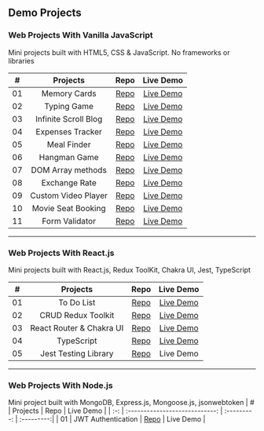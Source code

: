 ## Demo Projects 

### Web Projects With Vanilla JavaScript
Mini projects built with HTML5, CSS & JavaScript. No frameworks or libraries

|  #  |            Projects             | Repo | Live Demo |
| :-: | :-----------------------------: | :---------: | :---------:|
|  01 |            Memory Cards           | [Repo](https://github.com/peterk6e/memory-cards) | [Live Demo](https://peterk6e.github.io/memory-cards) |
|  02 |            Typing Game           | [Repo](https://github.com/peterk6e/typing-game) | [Live Demo](https://peterk6e.github.io/typing-game) |
|  03 |            Infinite Scroll Blog           | [Repo](https://github.com/peterk6e/infinite_scroll_blog) | [Live Demo](https://peterk6e.github.io/infinite_scroll_blog) |
|  04 |            Expenses Tracker           | [Repo](https://github.com/peterk6e/Expense-tracker) | [Live Demo](https://peterk6e.github.io/Expense-tracker) |
|  05 |            Meal Finder           | [Repo](https://github.com/peterk6e/Meal-Finder) | [Live Demo](https://peterk6e.github.io/Meal-Finder) |
|  06 |            Hangman Game           | [Repo](https://github.com/peterk6e/hangman) | [Live Demo](https://peterk6e.github.io/hangman) |
|  07 |            DOM Array methods           | [Repo](https://github.com/peterk6e/dom-array-methods) | [Live Demo](https://peterk6e.github.io/dom-array-methods) |
|  08 |            Exchange Rate           | [Repo](https://github.com/peterk6e/exchange-rate) | [Live Demo](https://peterk6e.github.io/exchange-rate) |
|  09 |            Custom Video Player          | [Repo](https://github.com/peterk6e/Custom-Video-Player) | [Live Demo](https://peterk6e.github.io/Custom-Video-Player) |
|  10 |            Movie Seat Booking           | [Repo](https://github.com/peterk6e/Movie-Seat-Booking) | [Live Demo](https://peterk6e.github.io/Movie-Seat-Booking/) |
|  11 |            Form Validator          | [Repo](https://github.com/peterk6e/Form-Validator) | [Live Demo](https://peterk6e.github.io/Form-Validator) |

---

### Web Projects With React.js
Mini projects built with React.js, Redux ToolKit, Chakra UI, Jest, TypeScript

|  #  |            Projects            | Repo | Live Demo |
| :-: | :----------------------------: | :---------: | :---------:|
|  01 |          To Do List| [Repo](https://github.com/peterk6e/react-to-do-list) | [Live Demo](https://peterk6e.github.io/react-to-do-list/) |
|  02 |          CRUD Redux Toolkit| [Repo](https://github.com/peterk6e/crud-react-redux) | [Live Demo](https://peterk6e.github.io/crud-react-redux](https://peterk6e.github.io/crud-react-redux/)) |
|  03 |          React Router & Chakra UI | [Repo](https://github.com/peterk6e/React-router-Chakra-UI) | [Live Demo](https://peterk6e.github.io/React-router-Chakra-UI/) |
|  04 |          TypeScript            | [Repo](https://github.com/peterk6e/list-react-typescript) | [Live Demo](https://peterk6e.github.io/list-react-typescript/) |
|  05 |          Jest Testing Library  | [Repo](https://github.com/peterk6e/Jest-Testing-Library) | Live Demo |

---

### Web Projects With Node.js
Mini project built with MongoDB, Express.js, Mongoose.js, jsonwebtoken
|  #  |            Projects            | Repo | Live Demo |
| :-: | :----------------------------: | :---------: | :---------:|
|  01 |          JWT Authentication    | [Repo](https://github.com/peterk6e/Authentication) | Live Demo |
